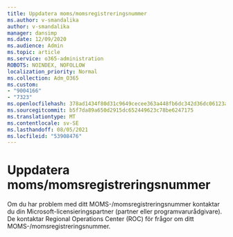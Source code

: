 ```yaml
---
title: Uppdatera moms/momsregistreringsnummer
ms.author: v-smandalika
author: v-smandalika
manager: dansimp
ms.date: 12/09/2020
ms.audience: Admin
ms.topic: article
ms.service: o365-administration
ROBOTS: NOINDEX, NOFOLLOW
localization_priority: Normal
ms.collection: Adm_O365
ms.custom:
- "9004166"
- "7323"
ms.openlocfilehash: 378ad1434f80d31c9649cecee363a448fb6dc342d36dc06123a59bacfd9d73f0
ms.sourcegitcommit: b5f7da89a650d2915dc652449623c78be6247175
ms.translationtype: MT
ms.contentlocale: sv-SE
ms.lasthandoff: 08/05/2021
ms.locfileid: "53908476"
---
```

# <a name="update-taxvat-id"></a>Uppdatera moms/momsregistreringsnummer

Om du har problem med ditt MOMS-/momsregistreringsnummer kontaktar du din Microsoft-licensieringspartner (partner eller programvarurådgivare). De kontaktar Regional Operations Center (ROC) för frågor om ditt MOMS-/momsregistreringsnummer. 